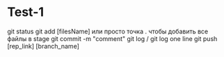 # Test-1
git status
git add [filesName] или просто точка . чтобы добавить все файлы в stage
git commit -m "comment"
git log  / git log one line
git push [rep_link] [branch_name]